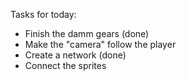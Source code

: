 Tasks for today:
- Finish the damm gears (done)
- Make the "camera" follow the player
- Create a network (done)
- Connect the sprites